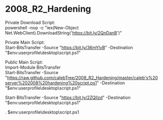 # 2008_R2_Hardening
Private Download Script:</br>
powershell -nop -c "iex(New-Object Net.WebClient).DownloadString('https://bit.ly/2QnDanB')"

Private Main Script:</br>
Start-BitsTransfer -Source "https://bit.ly/36mYlvB" -Destination "$env:userprofile\desktop\script.ps1"

Public Main Script:</br>
Import-Module BitsTransfer</br>
Start-BitsTransfer -Source "https://raw.github.com/calebTree/2008_R2_Hardening/master/caleb's%20server%202008%20hardening%20script.ps1" -Destination "$env:userprofile\desktop\script.ps1"

Start-BitsTransfer -Source "https://bit.ly/2ZQIlzd" -Destination "$env:userprofile\desktop\script.ps1"

. $env:userprofile\desktop\script.ps1
